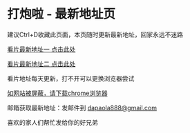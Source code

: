 # 打炮啦 - 最新地址页

建议Ctrl+D收藏此页面，本页随时更新最新地址，回家永远不迷路

[看片最新地址一 点击此处](http://www.dp231114.xyz/) 

[看片最新地址二 点击此处](http://www.dp231112.xyz/) 

看片地址每天更新，打不开可以更换浏览器尝试

[如网站被屏蔽，请下载chrome浏览器](https://d-06.winudf.com/b/XAPK/Y29tLmFuZHJvaWQuY2hyb21lXzU4NDUxNjMzMV8zNTMwNmU1Zg?_fn=R29vZ2xlIENocm9tZTogRmFzdCAmIFNlY3VyZV8xMTYuMC41ODQ1LjE2M19BcGtwdXJlLnhhcGs&_p=Y29tLmFuZHJvaWQuY2hyb21l&download_id=1558509010008732&is_hot=true&k=fd027fd9bcd26aaf6109b2be9eb52ae964f5a6a1) 

邮箱获取最新地址：发邮件到 dapaola888@gmail.com

喜欢的家人们帮忙发给你的好兄弟
